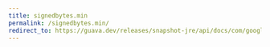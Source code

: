 ```yaml
---
title: signedbytes.min
permalink: /signedbytes.min/
redirect_to: https://guava.dev/releases/snapshot-jre/api/docs/com/google/common/primitives/SignedBytes.html#min-byte...-
---
```

